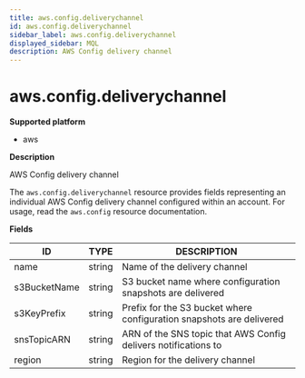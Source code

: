 ```yaml
---
title: aws.config.deliverychannel
id: aws.config.deliverychannel
sidebar_label: aws.config.deliverychannel
displayed_sidebar: MQL
description: AWS Config delivery channel
---
```


# aws.config.deliverychannel

**Supported platform**

- aws

**Description**

AWS Config delivery channel

The `aws.config.deliverychannel` resource provides fields representing an individual AWS Config delivery channel configured within an account. For usage, read the `aws.config` resource documentation.

**Fields**

| ID           | TYPE   | DESCRIPTION                                                          |
| ------------ | ------ | -------------------------------------------------------------------- |
| name         | string | Name of the delivery channel                                         |
| s3BucketName | string | S3 bucket name where configuration snapshots are delivered           |
| s3KeyPrefix  | string | Prefix for the S3 bucket where configuration snapshots are delivered |
| snsTopicARN  | string | ARN of the SNS topic that AWS Config delivers notifications to       |
| region       | string | Region for the delivery channel                                      |
